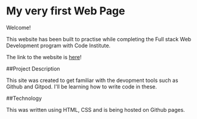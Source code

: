 # My very first Web Page

Welcome!

This website has been built to practise while completing the Full stack Web Development program with Code Institute.

The link to the website is [here](https://https://kimtroop89.github.io/my-full-template/)!

##Project Description

This site was created to get familiar with the devopment tools such as Github and Gitpod. I'll be learning how to write code in these.

##Technology

This was written using HTML, CSS and is being hosted on Github pages.

